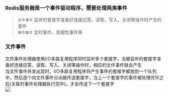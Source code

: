 ### Redis服务器是一个事件驱动程序，需要处理两类事件
> `文件事件` 监听的套接字准备好连接应答、读取、写入、关闭等操作时产生的事件   
> `事件事件` 定时事件、周期性事件等   

### 文件事件
文件事件处理器使用I/O多路复用程序同时监听多个套接字，当被监听的套接字准备好连接应答、读取、写入、关闭等操作时，相应的文件事件就会产生   
当文件事件并发出现时，I/O多路复用程序将产生事件的套接字都放到一个队列中，然后逐个向文件事件分派器传送套接字，当上一个套接字的事件被处理完毕之后(关联的事件处理器执行完毕)，才会传送下一个套接字   
![](http://wx4.sinaimg.cn/mw690/abf82c72gy1flgs6wesifj20f40cbdhh.jpg)

